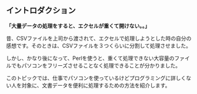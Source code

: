 <h2>イントロダクション</h2>

**「大量データの処理をすると、エクセルが重くて開けない。。」**

昔、CSVファイルを上司から渡されて、エクセルで処理しようとした時の自分の感想です。そのときは、CSVファイルを３つくらいに分割して処理させました。

しかし、かなり後になって、Perlを使うと、重くて処理できない大容量のファイルでもパソコンをフリーズさせることなく処理できることが分かりました。

このトピックでは、仕事でパソコンを使っているけどプログラミングに詳しくない人を対象に、文書データを便利に処理するための方法を紹介します。